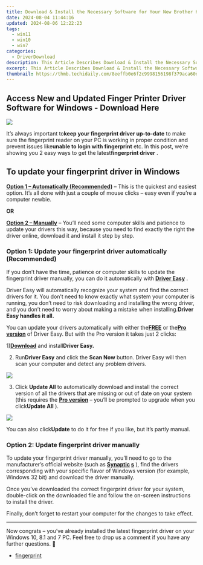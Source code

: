 ```yaml
---
title: Download & Install the Necessary Software for Your New Brother HL-L2340DW Printer on Windows
date: 2024-08-04 11:44:16
updated: 2024-08-06 12:22:23
tags:
  - win11
  - win10
  - win7
categories:
  - DriverDownload
description: This Article Describes Download & Install the Necessary Software for Your New Brother HL-L2340DW Printer on Windows
excerpt: This Article Describes Download & Install the Necessary Software for Your New Brother HL-L2340DW Printer on Windows
thumbnail: https://thmb.techidaily.com/8eeffb0e6f2c9998156198f379aca60dcf8cc0a8121a8e9ad6701616d8eaae16.jpg
---
```


## Access New and Updated Finger Printer Driver Software for Windows - Download Here

![](https://images.drivereasy.com/wp-content/uploads/2019/01/image-50.png)

 It’s always important to**keep your fingerprint driver up-to-date** to make sure the fingerprint reader on your PC is working in proper condition and prevent issues like**unable to login with** **fingerprint** etc. In this post, we’re showing you 2 easy ways to get the latest**fingerprint driver** .

## To update your fingerprint driver in Windows

**[Option 1 – Automatically (Recommended)](https://www.drivereasy.com/knowledge/fingerprint-driver-download-update-for-windows/#O1)**  – This is the quickest and easiest option. It’s all done with just a couple of mouse clicks – easy even if you’re a computer newbie.

**OR**

[**Option 2 – Manually**](https://tools.techidaily.com/drivereasy/download/) – You’ll need some computer skills and patience to update your drivers this way, because you need to find exactly the right the driver online, download it and install it step by step.

### Option 1: Update your fingerprint driver automatically (Recommended)

 If you don’t have the time, patience or computer skills to update the fingerprint driver manually, you can do it automatically with [**Driver Easy**](https://tools.techidaily.com/drivereasy/download/) .

 Driver Easy will automatically recognize your system and find the correct drivers for it. You don’t need to know exactly what system your computer is running, you don’t need to risk downloading and installing the wrong driver, and you don’t need to worry about making a mistake when installing.**Driver Easy handles it all.**

 You can update your drivers automatically with either the[**FREE**](https://tools.techidaily.com/drivereasy/download/) or the[**Pro version**](https://tools.techidaily.com/drivereasy/download/) of Driver Easy. But with the Pro version it takes just 2 clicks:

 1)[**Download**](https://tools.techidaily.com/drivereasy/download/) and install**Driver Easy.**

 2) Run**Driver Easy** and click the **Scan Now** button. Driver Easy will then scan your computer and detect any problem drivers.  

![](https://images.drivereasy.com/wp-content/uploads/2019/01/image-48.png)

 3) Click **Update All** to automatically download and install the correct version of all the drivers that are missing or out of date on your system (this requires the [**Pro version**](https://tools.techidaily.com/drivereasy/download/) – you’ll be prompted to upgrade when you click**Update All** ).  

![](https://images.drivereasy.com/wp-content/uploads/2019/01/image-49.png)

 You can also click**Update** to do it for free if you like, but it’s partly manual.  
  
### Option 2: Update fingerprint driver manually

 To update your fingerprint driver manually, you’ll need to go to the manufacturer’s official website (such as **[Synaptic](https://www.synaptics.com/) [s](https://www.synaptics.com/)**  ), find the drivers corresponding with your specific flavor of Windows version (for example, Windows 32 bit) and download the driver manually.

 Once you’ve downloaded the correct fingerprint driver for your system, double-click on the downloaded file and follow the on-screen instructions to install the driver.

 Finally, don’t forget to restart your computer for the changes to take effect.

---

 Now congrats – you’ve already installed the latest fingerprint driver on your Windows 10, 8.1 and 7 PC. Feel free to drop us a comment if you have any further questions. 🙂

* [fingerprint](https://tools.techidaily.com/drivereasy/download/)

<ins class="adsbygoogle"
     style="display:block"
     data-ad-format="autorelaxed"
     data-ad-client="ca-pub-7571918770474297"
     data-ad-slot="1223367746"></ins>



<ins class="adsbygoogle"
     style="display:block"
     data-ad-client="ca-pub-7571918770474297"
     data-ad-slot="8358498916"
     data-ad-format="auto"
     data-full-width-responsive="true"></ins>
